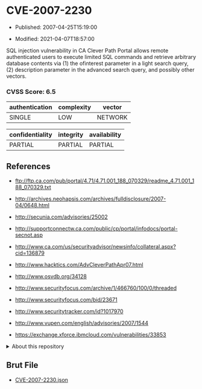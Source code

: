 # CVE-2007-2230

- Published: 2007-04-25T15:19:00

- Modified: 2021-04-07T18:57:00

SQL injection vulnerability in CA Clever Path Portal allows remote authenticated users to execute limited SQL commands and retrieve arbitrary database contents via (1) the ofinterest parameter in a light search query, (2) description parameter in the advanced search query, and possibly other vectors.

### CVSS Score: **6.5**

| authentication | complexity | vector |
| --- | --- | --- |
| SINGLE | LOW | NETWORK |

| confidentiality | integrity | availability |
| --- | --- | --- |
| PARTIAL | PARTIAL | PARTIAL |

## References

* ftp://ftp.ca.com/pub/portal/4.71/4.71.001_188_070329/readme_4.71.001_188_070329.txt

* http://archives.neohapsis.com/archives/fulldisclosure/2007-04/0648.html

* http://secunia.com/advisories/25002

* http://supportconnectw.ca.com/public/cp/portal/infodocs/portal-secnot.asp

* http://www.ca.com/us/securityadvisor/newsinfo/collateral.aspx?cid=136879

* http://www.hacktics.com/AdvCleverPathApr07.html

* http://www.osvdb.org/34128

* http://www.securityfocus.com/archive/1/466760/100/0/threaded

* http://www.securityfocus.com/bid/23671

* http://www.securitytracker.com/id?1017970

* http://www.vupen.com/english/advisories/2007/1544

* https://exchange.xforce.ibmcloud.com/vulnerabilities/33853

<details>
<summary>About this repository</summary> 

  This repository is part of the project [Live Hack CVE](https://github.com/Live-Hack-CVE). Main website can be found [www.live-hack.org](https://www.live-hack.org) 
  
  Made by [Sn0wAlice](https://github.com/Sn0wAlice) for the people that care about security and need to have a feed of the latest CVEs. Hope you enjoy it, don't forget to star the repo and follow me on [Twitter](https://twitter.com/Sn0wAlice) and [Github](https://github.com/Sn0wAlice). And that is my [personnal website](https://www.alice-snow.me/)

  - [Home Page](https://github.com/Live-Hack-CVE)
  - [Framework](https://github.com/Live-Hack-CVE/cve-framework)
  - [CVE database](https://github.com/Live-Hack-CVE/full_database)
  - [Changelog](https://github.com/Live-Hack-CVE/Changelog)
</details>

## Brut File

* [CVE-2007-2230.json](https://raw.githubusercontent.com/Live-Hack-CVE/full_database/main/cves/2007/CVE-2007-2230.json)

